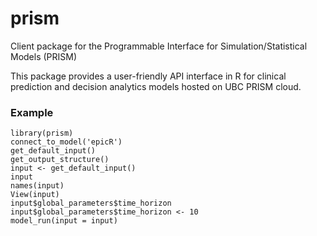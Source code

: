 # prism
Client package for the Programmable Interface for Simulation/Statistical Models (PRISM)

This package provides a user-friendly API interface in R for clinical prediction and decision analytics models hosted on UBC PRISM cloud.

### Example
```
library(prism)
connect_to_model('epicR')
get_default_input()
get_output_structure()
input <- get_default_input()
input
names(input)
View(input)
input$global_parameters$time_horizon
input$global_parameters$time_horizon <- 10
model_run(input = input)
```
